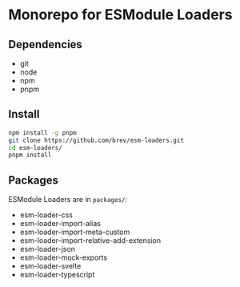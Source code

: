 # Monorepo for ESModule Loaders

## Dependencies

- git
- node
- npm
- pnpm

## Install

```sh
npm install -g pnpm
git clone https://github.com/brev/esm-loaders.git
cd esm-loaders/
pnpm install
```

## Packages

ESModule Loaders are in `packages/`:

- esm-loader-css
- esm-loader-import-alias
- esm-loader-import-meta-custom
- esm-loader-import-relative-add-extension
- esm-loader-json
- esm-loader-mock-exports
- esm-loader-svelte
- esm-loader-typescript

